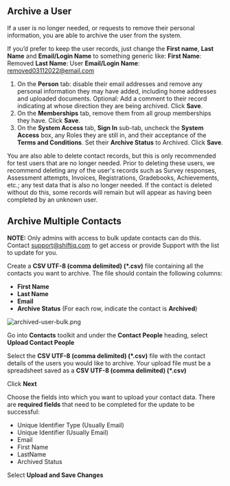 ## Archive a User
If a user is no longer needed, or requests to remove their personal information, you are able to archive the user from the system.

If you’d prefer to keep the user records, just change the **First name**, **Last Name** and **Email/Login Name** to something generic like: 
**First Name**: Removed 
**Last Name**: User 
**Email/Login Name**:  removed03112022@email.com
1. On the **Person** tab: disable their email addresses and remove any personal information they may have added, including home addresses and uploaded documents. Optional: Add a comment to their record indicating at whose direction they are being archived. Click **Save**.
2. On the **Memberships** tab, remove them from all group memberships they have. Click **Save**.
3. On the **System Access** tab, **Sign In** sub-tab, uncheck the **System Access** box, any Roles they are still in, and their acceptance of the **Terms and Conditions**. Set their **Archive Status** to Archived. Click **Save**.

You are also able to delete contact records, but this is only recommended for test users that are no longer needed. Prior to deleting these users, we recommend deleting any of the user's records such as Survey responses, Assessment attempts, Invoices, Registrations, Gradebooks, Achievements, etc.; any test data that is also no longer needed. If the contact is deleted without do this, some records will remain but will appear as having been completed by an unknown user. 
<br>

## Archive Multiple Contacts

**NOTE:** Only admins with access to bulk update contacts can do this. Contact [support@shiftiq.com](mailto:support@shiftiq.com) to get access or provide Support with the list to update for you.

Create a **CSV UTF-8 (comma delimited) (*.csv)** file containing all the contacts you want to archive. The file should contain the following columns:
  - **First Name**
  - **Last Name**
  - **Email**
  - **Archive Status** (For each row, indicate the contact is **Archived**) 

![archived-user-bulk.png](https://e02.insite.com/files/sites/global/archive-users/archived-user-bulk.png)

Go into **Contacts** toolkit and under the **Contact People** heading, select **Upload Contact People**

Select the **CSV UTF-8 (comma delimited) (*.csv)** file with the contact details of the users you would like to archive. Your upload file must be a spreadsheet saved as a **CSV UTF-8 (comma delimited) (*.csv)**

Click **Next**

Choose the fields into which you want to upload your contact data. There are **required fields** that need to be completed for the update to be successful:
   - Unique Identifier Type (Usually Email)
   - Unique Identifier (Usually Email)
   - Email 
   - First Name
   - LastName
   - Archived Status

Select **Upload and Save Changes**
<br>